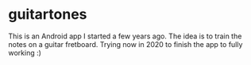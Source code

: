 # guitartones
This is an Android app I started a few years ago. The idea is to train the notes on a guitar fretboard. Trying now in 2020 to finish the app to fully working :)
